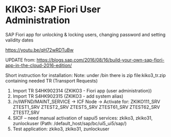 # KIKO3: SAP Fiori User Administration
SAP Fiori app for unlocking & locking users, changing password and setting validity dates 

https://youtu.be/qH72wRDTuBw

UPDATE from:
https://blogs.sap.com/2016/08/16/build-your-own-sap-fiori-app-in-the-cloud-2016-edition/

Short instruction for installation:
Note: under /bin there is zip file:kiko3_tr.zip containing needed TR (Transport Requests)

1.	Import TR S4HK902314 (ZKIKO3 - Fiori app (user administration))
2.	Import TR S4HK902315 (ZKIKO3 - add system alias)
3.	/n/IWFND/MAINT_SERVICE -> ICF Node -> Activate for: 
ZKIKO111_SRV
ZTEST1_SRV
ZTEST2_SRV
ZTEST5_SRV
ZTEST61_SRV
ZTEST62_SRV
ZTEST7_SRV
4.	SICF – need manual activation of sapui5 services: zkiko3, zkiko31, zunlockuser (Path: /default_host/sap/bc/ui5_ui5/sap/)
5.	Test application: zkiko3, zkiko31, zunlockuser
